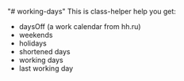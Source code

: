 "# working-days"
This is class-helper help you get:
 - daysOff (a work calendar from hh.ru)
 - weekends 
 - holidays
 - shortened days
 - working days
 - last working day